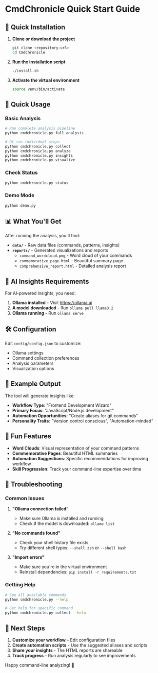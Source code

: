 # CmdChronicle Quick Start Guide

## 🚀 Quick Installation

1. **Clone or download the project**
   ```bash
   git clone <repository-url>
   cd CmdChronicle
   ```

2. **Run the installation script**
   ```bash
   ./install.sh
   ```

3. **Activate the virtual environment**
   ```bash
   source venv/bin/activate
   ```

## 🎯 Quick Usage

### Basic Analysis
```bash
# Run complete analysis pipeline
python cmdchronicle.py full_analysis

# Or run individual steps
python cmdchronicle.py collect
python cmdchronicle.py analyze
python cmdchronicle.py insights
python cmdchronicle.py visualize
```

### Check Status
```bash
python cmdchronicle.py status
```

### Demo Mode
```bash
python demo.py
```

## 📊 What You'll Get

After running the analysis, you'll find:

- **`data/`** - Raw data files (commands, patterns, insights)
- **`reports/`** - Generated visualizations and reports
  - `command_wordcloud.png` - Word cloud of your commands
  - `commemorative_page.html` - Beautiful summary page
  - `comprehensive_report.html` - Detailed analysis report

## 🤖 AI Insights Requirements

For AI-powered insights, you need:

1. **Ollama installed** - Visit https://ollama.ai
2. **A model downloaded** - Run `ollama pull llama3.2`
3. **Ollama running** - Run `ollama serve`

## 🛠️ Configuration

Edit `config/config.json` to customize:
- Ollama settings
- Command collection preferences
- Analysis parameters
- Visualization options

## 📝 Example Output

The tool will generate insights like:
- **Workflow Type**: "Frontend Development Wizard"
- **Primary Focus**: "JavaScript/Node.js development"
- **Automation Opportunities**: "Create aliases for git commands"
- **Personality Traits**: "Version control conscious", "Automation-minded"

## 🎨 Fun Features

- **Word Clouds**: Visual representation of your command patterns
- **Commemorative Pages**: Beautiful HTML summaries
- **Automation Suggestions**: Specific recommendations for improving workflow
- **Skill Progression**: Track your command-line expertise over time

## 🔧 Troubleshooting

### Common Issues

1. **"Ollama connection failed"**
   - Make sure Ollama is installed and running
   - Check if the model is downloaded: `ollama list`

2. **"No commands found"**
   - Check your shell history file exists
   - Try different shell types: `--shell zsh` or `--shell bash`

3. **"Import errors"**
   - Make sure you're in the virtual environment
   - Reinstall dependencies: `pip install -r requirements.txt`

### Getting Help

```bash
# See all available commands
python cmdchronicle.py --help

# Get help for specific command
python cmdchronicle.py collect --help
```

## 🎉 Next Steps

1. **Customize your workflow** - Edit configuration files
2. **Create automation scripts** - Use the suggested aliases and scripts
3. **Share your insights** - The HTML reports are shareable
4. **Track progress** - Run analysis regularly to see improvements

Happy command-line analyzing! 🎯 